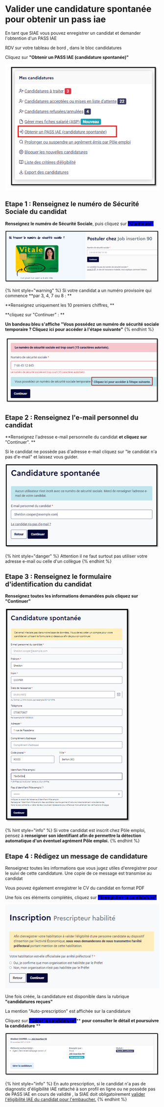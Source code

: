 # Valider une candidature spontanée pour obtenir un pass iae

En tant que SIAE vous pouvez enregistrer un candidat et demander l'obtention d'un PASS IAE

&#x20;RDV sur votre tableau de bord , dans le bloc candidatures

Cliquez sur **"Obtenir un PASS IAE (candidature spontanée)"**

![](<../.gitbook/assets/image (171).png>)

## Etape 1 : Renseignez le numéro de Sécurité Sociale du candidat

**Renseignez le numéro de Sécurité Sociale**, puis cliquez sur <mark style="background-color:blue;">**"Continuer"**</mark>

![](<../.gitbook/assets/image (166) (1).png>)

{% hint style="warning" %}
Si votre candidat a un numéro provisoire qui commence **par 3, 4, 7 ou 8 : **

**Renseignez uniquement les 10 premiers chiffres, **

**cliquez sur "Continuer" : **

**Un bandeau bleu s'affiche **<mark style="background-color:blue;"><mark style="color:blue;">**"Vous possédez un numéro de sécurité sociale temporaire ? Cliquez ici pour accéder à l'étape suivante"**<mark style="color:blue;"></mark>
{% endhint %}

![](<../.gitbook/assets/image (169) (1).png>)

## Etape 2 : Renseignez l'e-mail personnel du candidat

**Renseignez l'adresse e-mail personnelle du candidat **et cliquez sur** **<mark style="background-color:blue;">**"Continuer". **</mark>

Si le candidat ne possède pas d'adresse e-mail cliquez sur "le candidat n'a pas d'e-mail" et laissez vous guider.

![](<../.gitbook/assets/image (185).png>)

{% hint style="danger" %}
Attention il ne faut surtout pas utiliser votre adresse e-mail ou celle d'un collègue
{% endhint %}

## Etape 3 :  Renseignez le formulaire d'identification du candidat

**Renseignez toutes les informations demandées **puis cliquez sur** **<mark style="background-color:blue;">**"Continuer"**</mark>

![](<../.gitbook/assets/image (174).png>)

{% hint style="info" %}
Si votre candidat est inscrit chez Pôle emploi, pensez à **renseigner son identifiant afin de permettre la détection automatique d'un éventuel agrément Pôle emploi.**
{% endhint %}

## Etape 4 : Rédigez un message de candidature&#x20;

Renseignez toutes les informations que vous jugez utiles d'enregistrer pour le suivi de cette candidature. Une copie de ce message est transmise au candidat

Vous pouvez également enregistrer le CV du candidat en format PDF

Une fois ces éléments complétés, cliquez sur <mark style="background-color:blue;"></mark><mark style="background-color:blue;">**"Enregistrer la candidature"**</mark>

![](<../.gitbook/assets/image (168).png>)

Une fois créée, la candidature est disponible dans la rubrique **"candidatures reçues"**

La mention "Auto-prescription" est affichée sur la candidature

Cliquez sur <mark style="background-color:blue;">**"Gérer la candidature"**</mark>**  **pour consulter le détail et poursuivre la candidature** **

![](<../.gitbook/assets/image (184).png>)

{% hint style="info" %}
En auto prescription, si le candidat n'a pas de diagnostic d'éligibilité IAE rattaché à son profil en ligne ou ne possède pas de PASS IAE en cours de validité , la SIAE doit obligatoirement [valider l'éligibilité IAE du candidat pour l'embaucher.](gerer-les-candidatures-et-leligibilite.md#validez-leligibilite-a-liae)
{% endhint %}


